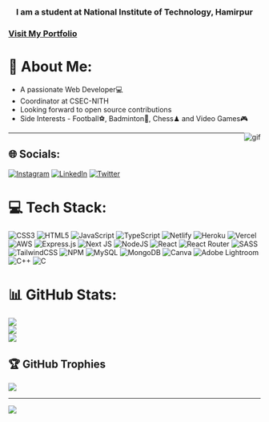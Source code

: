 <h3 align="center">I am a student at National Institute of Technology, Hamirpur</h3>
<h3> <a target="_blank" href="https://prathmesh-chhabra-portfolio.netlify.app/"> Visit My Portfolio </a></h3>


# 💫 About Me:
<div>
<ul>
<li>A passionate Web Developer💻</li>
<li>Coordinator at CSEC-NITH</li>
<li>Looking forward to open source contributions</li>
<li>Side Interests - Football⚽, Badminton🏸, Chess♟ and Video Games🎮 </li>
</ul>
</div>
<img style = "float: right" src = "https://user-images.githubusercontent.com/92320908/216832936-c8919172-2d71-4c6e-a9a0-bb3f9bc066bb.gif" alt = "gif" width: "400" height: "200">
<hr>



## 🌐 Socials:
[![Instagram](https://img.shields.io/badge/Instagram-%23E4405F.svg?logo=Instagram&logoColor=white)](https://instagram.com/p_chhabra8) [![LinkedIn](https://img.shields.io/badge/LinkedIn-%230077B5.svg?logo=linkedin&logoColor=white)](https://linkedin.com/in/prathmesh-chhabra-51760719b) [![Twitter](https://img.shields.io/badge/Twitter-%231DA1F2.svg?logo=Twitter&logoColor=white)](https://twitter.com/PrathmeshChhab1) [
](https://user-images.githubusercontent.com/92320908/216832936-c8919172-2d71-4c6e-a9a0-bb3f9bc066bb.gif)

# 💻 Tech Stack:
![CSS3](https://img.shields.io/badge/css3-%231572B6.svg?style=for-the-badge&logo=css3&logoColor=white) ![HTML5](https://img.shields.io/badge/html5-%23E34F26.svg?style=for-the-badge&logo=html5&logoColor=white) ![JavaScript](https://img.shields.io/badge/javascript-%23323330.svg?style=for-the-badge&logo=javascript&logoColor=%23F7DF1E) ![TypeScript](https://img.shields.io/badge/typescript-%23007ACC.svg?style=for-the-badge&logo=typescript&logoColor=white) ![Netlify](https://img.shields.io/badge/netlify-%23000000.svg?style=for-the-badge&logo=netlify&logoColor=#00C7B7) ![Heroku](https://img.shields.io/badge/heroku-%23430098.svg?style=for-the-badge&logo=heroku&logoColor=white) ![Vercel](https://img.shields.io/badge/vercel-%23000000.svg?style=for-the-badge&logo=vercel&logoColor=white) ![AWS](https://img.shields.io/badge/AWS-%23FF9900.svg?style=for-the-badge&logo=amazon-aws&logoColor=white) ![Express.js](https://img.shields.io/badge/express.js-%23404d59.svg?style=for-the-badge&logo=express&logoColor=%2361DAFB) ![Next JS](https://img.shields.io/badge/Next-black?style=for-the-badge&logo=next.js&logoColor=white) ![NodeJS](https://img.shields.io/badge/node.js-6DA55F?style=for-the-badge&logo=node.js&logoColor=white) ![React](https://img.shields.io/badge/react-%2320232a.svg?style=for-the-badge&logo=react&logoColor=%2361DAFB) ![React Router](https://img.shields.io/badge/React_Router-CA4245?style=for-the-badge&logo=react-router&logoColor=white) ![SASS](https://img.shields.io/badge/SASS-hotpink.svg?style=for-the-badge&logo=SASS&logoColor=white) ![TailwindCSS](https://img.shields.io/badge/tailwindcss-%2338B2AC.svg?style=for-the-badge&logo=tailwind-css&logoColor=white) ![NPM](https://img.shields.io/badge/NPM-%23000000.svg?style=for-the-badge&logo=npm&logoColor=white) ![MySQL](https://img.shields.io/badge/mysql-%2300f.svg?style=for-the-badge&logo=mysql&logoColor=white) ![MongoDB](https://img.shields.io/badge/MongoDB-%234ea94b.svg?style=for-the-badge&logo=mongodb&logoColor=white) ![Canva](https://img.shields.io/badge/Canva-%2300C4CC.svg?style=for-the-badge&logo=Canva&logoColor=white) ![Adobe Lightroom](https://img.shields.io/badge/Adobe%20Lightroom-31A8FF.svg?style=for-the-badge&logo=Adobe%20Lightroom&logoColor=white) ![C++](https://img.shields.io/badge/c++-%2300599C.svg?style=for-the-badge&logo=c%2B%2B&logoColor=white) ![C](https://img.shields.io/badge/c-%2300599C.svg?style=for-the-badge&logo=c&logoColor=white)
# 📊 GitHub Stats:
![](https://github-readme-stats.vercel.app/api?username=p-chhabra&theme=nightowl&hide_border=false&include_all_commits=true&count_private=true)<br/>
![](https://github-readme-streak-stats.herokuapp.com/?user=p-chhabra&theme=nightowl&hide_border=false)<br/>
![](https://github-readme-stats.vercel.app/api/top-langs/?username=p-chhabra&theme=nightowl&hide_border=false&include_all_commits=true&count_private=true&layout=compact)

## 🏆 GitHub Trophies
![](https://github-profile-trophy.vercel.app/?username=p-chhabra&theme=dark&no-frame=true&no-bg=false&margin-w=4)

---
[![](https://visitcount.itsvg.in/api?id=p-chhabra&icon=0&color=0)](https://visitcount.itsvg.in)

<!-- Proudly created with GPRM ( https://gprm.itsvg.in ) -->

